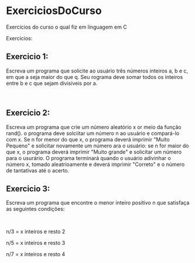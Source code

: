 # ExerciciosDoCurso
Exercicios do curso o qual fiz em linguagem em C

Exercicios:

<h2>Exercicio 1:</h2>
<p>Escreva um programa que solicite ao usuário três números inteiros a, b e c, em que a seja maior do que q. Seu rograma deve somar todos os inteiros entre b e c que sejam divisíveis por a.</p></br>

<h2>Exercicio 2:</h2>
<p>Escreva um programa que crie um número aleatório x or meio da função rand(). o programa deve solciitar um número n ao usuário e compará-lo com x. Se n for menor do que x, o programa deverá imprimir "Muito Pequeno" e solicitar novamente um número ara o usuário: se n for maior do que x, o programa deverá imprimir "Muito grande" e solicitar um número para o usurário. O programa terminará quando o usuário adivinhar o número x, tomado aleatrioamente e deverá imprimir "Correto" e o número de tantativas até o acerto.</p>

<h2>Exercicio 3:</h2>
<p>Escreva um programa que encontre o menor inteiro positivo n que satisfaça as seguintes condições:</p></br>
<p>n/3 = x inteiros e resto 2</p>
<p>n/5 = x inteiros e resto 3</p>
<p>n/7 = x inteiros e resto 4</p></br>